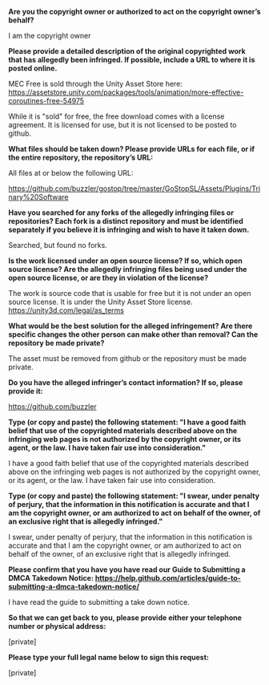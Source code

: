 **Are you the copyright owner or authorized to act on the copyright owner’s behalf?** 

I am the copyright owner

**Please provide a detailed description of the original copyrighted work that has allegedly been infringed. If possible, include a URL to where it is posted online.** 

MEC Free is sold through the Unity Asset Store here: https://assetstore.unity.com/packages/tools/animation/more-effective-coroutines-free-54975 

While it is "sold" for free, the free download comes with a license agreement. It is licensed for use, but it is not licensed to be posted to github.

**What files should be taken down? Please provide URLs for each file, or if the entire repository, the repository’s URL:** 

All files at or below the following URL: 

https://github.com/buzzler/gostop/tree/master/GoStopSL/Assets/Plugins/Trinary%20Software

**Have you searched for any forks of the allegedly infringing files or repositories? Each fork is a distinct repository and must be identified separately if you believe it is infringing and wish to have it taken down.**

Searched, but found no forks.

**Is the work licensed under an open source license? If so, which open source license? Are the allegedly infringing files being used under the open source license, or are they in violation of the license?** 

The work is source code that is usable for free but it is not under an open source license. It is under the Unity Asset Store license. https://unity3d.com/legal/as_terms

**What would be the best solution for the alleged infringement? Are there specific changes the other person can make other than removal? Can the repository be made private?**

The asset must be removed from github or the repository must be made private.

**Do you have the alleged infringer’s contact information? If so, please provide it:**

https://github.com/buzzler

**Type (or copy and paste) the following statement: "I have a good faith belief that use of the copyrighted materials described above on the infringing web pages is not authorized by the copyright owner, or its agent, or the law. I have taken fair use into consideration."**

I have a good faith belief that use of the copyrighted materials described above on the infringing web pages is not authorized by the copyright owner, or its agent, or the law. I have taken fair use into consideration.

**Type (or copy and paste) the following statement: "I swear, under penalty of perjury, that the information in this notification is accurate and that I am the copyright owner, or am authorized to act on behalf of the owner, of an exclusive right that is allegedly infringed."**

I swear, under penalty of perjury, that the information in this notification is accurate and that I am the copyright owner, or am authorized to act on behalf of the owner, of an exclusive right that is allegedly infringed.

**Please confirm that you have you have read our Guide to Submitting a DMCA Takedown Notice: https://help.github.com/articles/guide-to-submitting-a-dmca-takedown-notice/**

I have read the guide to submitting a take down notice.

**So that we can get back to you, please provide either your telephone number or physical address:**

[private]

**Please type your full legal name below to sign this request:**

[private]
